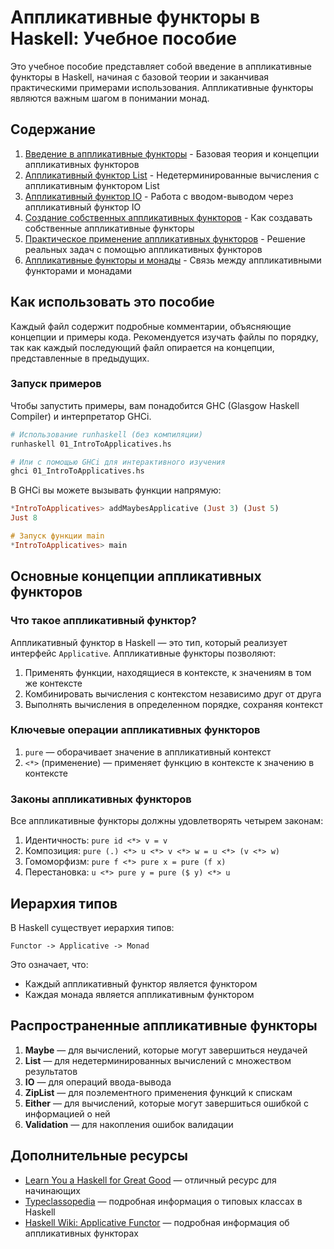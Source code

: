 # Аппликативные функторы в Haskell: Учебное пособие

Это учебное пособие представляет собой введение в аппликативные функторы в Haskell, начиная с базовой теории и заканчивая практическими примерами использования. Аппликативные функторы являются важным шагом в понимании монад.

## Содержание

1. [Введение в аппликативные функторы](01_IntroToApplicatives.hs) - Базовая теория и концепции аппликативных функторов
2. [Аппликативный функтор List](02_ListApplicative.hs) - Недетерминированные вычисления с аппликативным функтором List
3. [Аппликативный функтор IO](03_IOApplicative.hs) - Работа с вводом-выводом через аппликативный функтор IO
4. [Создание собственных аппликативных функторов](04_CustomApplicatives.hs) - Как создавать собственные аппликативные функторы
5. [Практическое применение аппликативных функторов](05_PracticalApplicatives.hs) - Решение реальных задач с помощью аппликативных функторов
6. [Аппликативные функторы и монады](06_ApplicativesAndMonads.hs) - Связь между аппликативными функторами и монадами

## Как использовать это пособие

Каждый файл содержит подробные комментарии, объясняющие концепции и примеры кода. Рекомендуется изучать файлы по порядку, так как каждый последующий файл опирается на концепции, представленные в предыдущих.

### Запуск примеров

Чтобы запустить примеры, вам понадобится GHC (Glasgow Haskell Compiler) и интерпретатор GHCi.

```bash
# Использование runhaskell (без компиляции)
runhaskell 01_IntroToApplicatives.hs

# Или с помощью GHCi для интерактивного изучения
ghci 01_IntroToApplicatives.hs
```

В GHCi вы можете вызывать функции напрямую:

```haskell
*IntroToApplicatives> addMaybesApplicative (Just 3) (Just 5)
Just 8

# Запуск функции main
*IntroToApplicatives> main
```

## Основные концепции аппликативных функторов

### Что такое аппликативный функтор?

Аппликативный функтор в Haskell — это тип, который реализует интерфейс `Applicative`. Аппликативные функторы позволяют:

1. Применять функции, находящиеся в контексте, к значениям в том же контексте
2. Комбинировать вычисления с контекстом независимо друг от друга
3. Выполнять вычисления в определенном порядке, сохраняя контекст

### Ключевые операции аппликативных функторов

1. `pure` — оборачивает значение в аппликативный контекст
2. `<*>` (применение) — применяет функцию в контексте к значению в контексте

### Законы аппликативных функторов

Все аппликативные функторы должны удовлетворять четырем законам:

1. Идентичность: `pure id <*> v = v`
2. Композиция: `pure (.) <*> u <*> v <*> w = u <*> (v <*> w)`
3. Гомоморфизм: `pure f <*> pure x = pure (f x)`
4. Перестановка: `u <*> pure y = pure ($ y) <*> u`

## Иерархия типов

В Haskell существует иерархия типов:

```
Functor -> Applicative -> Monad
```

Это означает, что:
- Каждый аппликативный функтор является функтором
- Каждая монада является аппликативным функтором

## Распространенные аппликативные функторы

1. **Maybe** — для вычислений, которые могут завершиться неудачей
2. **List** — для недетерминированных вычислений с множеством результатов
3. **IO** — для операций ввода-вывода
4. **ZipList** — для поэлементного применения функций к спискам
5. **Either** — для вычислений, которые могут завершиться ошибкой с информацией о ней
6. **Validation** — для накопления ошибок валидации

## Дополнительные ресурсы

- [Learn You a Haskell for Great Good](http://learnyouahaskell.com/) — отличный ресурс для начинающих
- [Typeclassopedia](https://wiki.haskell.org/Typeclassopedia) — подробная информация о типовых классах в Haskell
- [Haskell Wiki: Applicative Functor](https://wiki.haskell.org/Applicative_functor) — подробная информация об аппликативных функторах
